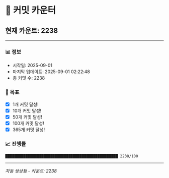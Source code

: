 # 🔢 커밋 카운터

## 현재 카운트: 2238

---

### 📊 정보
- 시작일: 2025-09-01
- 마지막 업데이트: 2025-09-01 02:22:48
- 총 커밋 수: 2238

### 🎯 목표
- [x] 1개 커밋 달성!
- [x] 10개 커밋 달성!
- [x] 50개 커밋 달성!
- [x] 100개 커밋 달성!
- [x] 365개 커밋 달성!

### 📈 진행률
```
██████████████████████████████████████████████████ 2238/100
```

---
*자동 생성됨 - 카운트: 2238*
